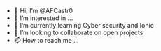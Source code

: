 - 👋 Hi, I’m @AFCastr0
- 👀 I’m interested in ...
- 🌱 I’m currently learning Cyber security and Ionic
- 💞️ I’m looking to collaborate on open projects
- 📫 How to reach me ...

<!---
AFCastr0/AFCastr0 is a ✨ special ✨ repository because its `README.md` (this file) appears on your GitHub profile.
You can click the Preview link to take a look at your changes.
--->
